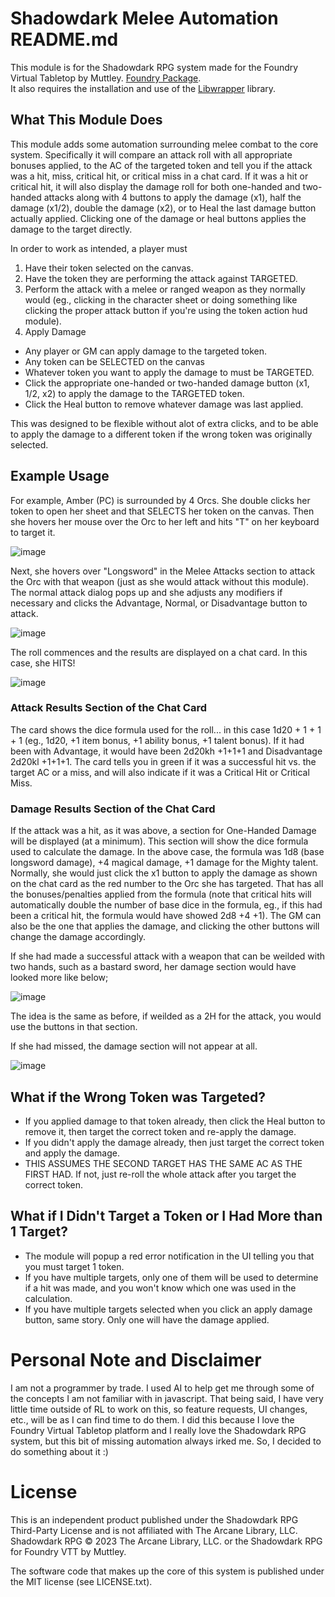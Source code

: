 # Shadowdark Melee Automation README.md

This module is for the Shadowdark RPG system made for the Foundry Virtual Tabletop by Muttley.  [Foundry Package](https://foundryvtt.com/packages/shadowdark).  
It also requires the installation and use of the [Libwrapper](https://foundryvtt.com/packages/lib-wrapper) library.

## What This Module Does
This module adds some automation surrounding melee combat to the core system.  Specifically it will compare an attack roll with all appropriate bonuses applied, to the AC of the targeted token 
and tell you if the attack was a hit, miss, critical hit, or critical miss in a chat card.  If it was a hit or critical hit, it will also display the damage roll for both one-handed and two-handed 
attacks along with 4 buttons to apply the damage (x1), half the damage (x1/2), double the damage (x2), or to Heal the last damage button actually applied.  Clicking one of the damage or heal buttons applies the damage to the target directly.

In order to work as intended, a player must
1.  Have their token selected on the canvas.
2.  Have the token they are performing the attack against TARGETED.
3.  Perform the attack with a melee or ranged weapon as they normally would (eg., clicking in the character sheet or doing something like clicking the proper attack button if you're using the token action hud module).
4.  Apply Damage
- Any player or GM can apply damage to the targeted token.
- Any token can be SELECTED on the canvas
- Whatever token you want to apply the damage to must be TARGETED.
- Click the appropriate one-handed or two-handed damage button (x1, 1/2, x2) to apply the damage to the TARGETED token.
- Click the Heal button to remove whatever damage was last applied.

This was designed to be flexible without alot of extra clicks, and to be able to apply the damage to a different token if the wrong token was originally selected.

## Example Usage
For example, Amber (PC) is surrounded by 4 Orcs.  She double clicks her token to open her sheet and that SELECTS her token on the canvas. Then she hovers her mouse over the 
Orc to her left and hits "T" on her keyboard to target it.  

![image](https://github.com/user-attachments/assets/afd20b01-4e54-46e7-ab2f-6cdeb1edd2c3)

Next, she hovers over "Longsword" in the Melee Attacks section to attack the Orc with that weapon (just as she would attack without this module).  
The normal attack dialog pops up and she adjusts any modifiers if necessary and clicks the Advantage, Normal, or Disadvantage button to attack.

![image](https://github.com/user-attachments/assets/ece18f47-e0b8-49d8-85f9-98f02c6f4871)

The roll commences and the results are displayed on a chat card.  In this case, she HITS!

![image](https://github.com/user-attachments/assets/3ba1ee61-d5ee-4818-8b13-53349beef4dc)

### Attack Results Section of the Chat Card
The card shows the dice formula used for the roll...  in this case 1d20 + 1 + 1 + 1 (eg., 1d20, +1 item bonus, +1 ability bonus, +1 talent bonus).  If it had been with Advantage, it would have been 2d20kh +1+1+1 and Disadvantage 2d20kl +1+1+1.
The card tells you in green if it was a successful hit vs. the target AC or a miss, and will also indicate if it was a Critical Hit or Critical Miss.

### Damage Results Section of the Chat Card
If the attack was a hit, as it was above, a section for One-Handed Damage will be displayed (at a minimum).  This section will show the dice formula used to calculate the damage.  In the above case, the formula was 1d8 (base longsword damage), +4 magical damage, +1 damage for the Mighty talent.  Normally, she would just click the x1 button to apply the damage as shown 
on the chat card as the red number to the Orc she has targeted.  That has all the bonuses/penalties applied from the formula (note that critical hits will automatically double the number of base dice in the formula, 
eg., if this had been a critical hit, the formula would have showed 2d8 +4 +1).  The GM can also be the one that applies the damage, and clicking the other buttons will change the damage accordingly.

If she had made a successful attack with a weapon that can be weilded with two hands, such as a bastard sword, her damage section would have looked more like below;

![image](https://github.com/user-attachments/assets/5dc61e43-786d-4152-baa9-db857a9cf1a9)

The idea is the same as before, if weilded as a 2H for the attack, you would use the buttons in that section.

If she had missed, the damage section will not appear at all.

![image](https://github.com/user-attachments/assets/1a5096b3-dc5f-4372-b2aa-66450c2f11aa)


## What if the Wrong Token was Targeted?
- If you applied damage to that token already, then click the Heal button to remove it, then target the correct token and re-apply the damage.
- If you didn't apply the damage already, then just target the correct token and apply the damage.
- THIS ASSUMES THE SECOND TARGET HAS THE SAME AC AS THE FIRST HAD.  If not, just re-roll the whole attack after you target the correct token.

## What if I Didn't Target a Token or I Had More than 1 Target?
- The module will popup a red error notification in the UI telling you that you must target 1 token.
- If you have multiple targets, only one of them will be used to determine if a hit was made, and you won't know which one was used in the calculation.
- If you have multiple targets selected when you click an apply damage button, same story.  Only one will have the damage applied.

# Personal Note and Disclaimer
I am not a programmer by trade.  I used AI to help get me through some of the concepts I am not familiar with in javascript.  That being said, I have very little time outside of RL to work on this, so feature requests, UI changes, etc., will be as I can find time 
to do them.  I did this because I love the Foundry Virtual Tabletop platform and I really love the Shadowdark RPG system, but this bit of missing automation always irked me.  So, I decided to do something about it :)

# License
This is an independent product published under the Shadowdark RPG Third-Party License and is not affiliated with The Arcane Library, LLC. Shadowdark RPG © 2023 The Arcane Library, LLC. or the Shadowdark RPG for Foundry VTT by Muttley.

The software code that makes up the core of this system is published under the MIT license (see LICENSE.txt).
